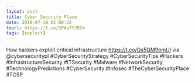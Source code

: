 ```yaml
---
layout: post
title: Cyber Security Place
date: 2018-07-19 01:00:22
tourl: https://t.co/SPWu7YJR54
tags: [exploit]
---
```

How hackers exploit critical infrastructure https://t.co/Qs5QM9omUl via @cybersecuritypl #CyberSecurityStrategy #CyberSecurityTips #Hackers #InfrastructureSecurity #ITSecurity #Malware #NetworkSecurity #TechnologyPredictions #CyberSecurity #Infosec #TheCyberSecurityPlace #TCSP